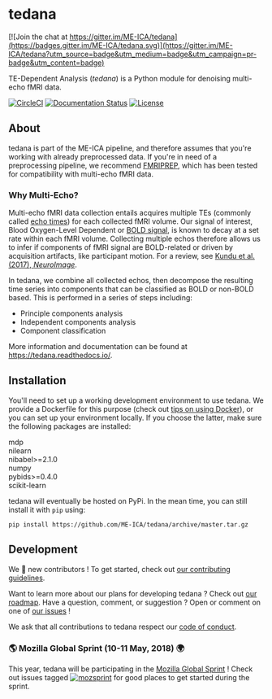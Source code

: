 # tedana

[![Join the chat at https://gitter.im/ME-ICA/tedana](https://badges.gitter.im/ME-ICA/tedana.svg)](https://gitter.im/ME-ICA/tedana?utm_source=badge&utm_medium=badge&utm_campaign=pr-badge&utm_content=badge)

TE-Dependent Analysis (_tedana_) is a Python module for denoising multi-echo fMRI data.

[![CircleCI](https://circleci.com/gh/ME-ICA/tedana.svg?style=shield)](https://circleci.com/gh/ME-ICA/tedana)
[![Documentation Status](https://readthedocs.org/projects/tedana/badge/?version=latest)](http://tedana.readthedocs.io/en/latest/?badge=latest)
[![License](https://img.shields.io/badge/License-LGPL%202.0-blue.svg)](https://opensource.org/licenses/LGPL-2.1)


## About

tedana is part of the ME-ICA pipeline, and therefore assumes that you're working with already preprocessed data. If you're in need of a preprocessing pipeline, we recommend [FMRIPREP](https://github.com/poldracklab/fmriprep/), which has been tested for compatibility with multi-echo fMRI data.

### Why Multi-Echo?

Multi-echo fMRI data collection entails acquires multiple TEs (commonly called [echo times](http://mriquestions.com/tr-and-te.html)) for each collected fMRI volume.
Our signal of interest, Blood Oxygen-Level Dependent or [BOLD signal](http://www.fil.ion.ucl.ac.uk/spm/course/slides10-zurich/Kerstin_BOLD.pdf), is known to decay at a set rate within each fMRI volume.
Collecting multiple echos therefore allows us to infer if components of fMRI signal are BOLD-related or driven by acquisition artifacts, like participant motion.
For a review, see [Kundu et al. (2017), _NeuroImage_](https://paperpile.com/shared/eH3PPu).

In tedana, we combine all collected echos, then decompose the resulting time series into components that can be classified as BOLD or non-BOLD based. This is performed in a series of steps including:

* Principle components analysis
* Independent components analysis
* Component classification

More information and documentation can be found at https://tedana.readthedocs.io/.

## Installation

You'll need to set up a working development environment to use tedana. We provide a Dockerfile for this purpose (check out [tips on using Docker](https://neurohackweek.github.io/docker-for-scientists/)), or you can set up your environment locally. If you choose the latter, make sure the following packages are installed:

mdp  
nilearn  
nibabel>=2.1.0  
numpy  
pybids>=0.4.0  
scikit-learn  

tedana will eventually be hosted on PyPi. In the mean time, you can still install it with `pip` using:

```
pip install https://github.com/ME-ICA/tedana/archive/master.tar.gz
```

## Development

We :yellow_heart: new contributors ! To get started, check out [our contributing guidelines](https://github.com/emdupre/tedana/blob/master/CONTRIBUTING.md).

Want to learn more about our plans for developing tedana ? Check out [our roadmap](https://github.com/emdupre/tedana/projects). Have a question, comment, or suggestion ? Open or comment on one of [our issues](https://github.com/emdupre/tedana/issues) !

We ask that all contributions to tedana respect our [code of conduct](https://github.com/emdupre/tedana/blob/master/Code_of_Conduct.md).

### :earth_americas: Mozilla Global Sprint (10-11 May, 2018) :earth_africa:

This year, tedana will be participating in the [Mozilla Global Sprint](https://foundation.mozilla.org/opportunity/global-sprint/) !
Check out issues tagged [![mozsprint](https://img.shields.io/badge/-mozsprint-0052cc.svg)](https://github.com/ME-ICA/tedana/labels/mozsprint) for good places to get started during the sprint.
